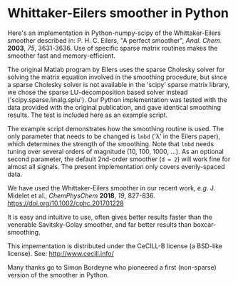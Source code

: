 # Whittaker-Eilers smoother in Python

Here's an implementation in Python-numpy-scipy of the Whittaker-Eilers smoother described in:
P. H. C. Eilers, "A perfect smoother", *Anal. Chem.* **2003**, *75*, 3631-3636. Use of 
specific sparse matrix routines makes the smoother fast and memory-efficient.

The original Matlab program by Eilers uses the sparse Cholesky solver for solving
the matrix equation involved in the smoothing procedure, but since a sparse Cholesky solver
is not available in the 'scipy' sparse matrix library, we chose the sparse LU-decomposition
based solver instead ('scipy.sparse.linalg.splu'). Our Python implementation was tested with
the data provided with the original publication, and gave identical smoothing results. The test
is included here as an example script.

The example script demonstrates how the smoothing routine is used. The only parameter that needs to
be changed is `lmbd` ('λ' in the Eilers paper), which determines the strength of the smoothing. Note that `lmbd` needs 
tuning over several orders of magnitude (10, 100, 1000, ...).
As an optional second parameter, the default 2nd-order smoother (`d = 2`) will work fine 
for almost all signals. The present implementation only covers evenly-spaced data.

We have used the Whittaker-Eilers smoother in our recent work, *e.g.* J. Midelet et al.,
*ChemPhysChem* **2018**, *19*, 827-836. https://doi.org/10.1002/cphc.201701228

It is easy and intuitive to use, often gives better results faster than the venerable Savitsky-Golay smoother, 
and far better results than boxcar-smoothing.

This impementation is distributed under the CeCILL-B license (a BSD-like license). See: http://www.cecill.info/

Many thanks go to Simon Bordeyne who pioneered a first (non-sparse) version
of the smoother in Python.
